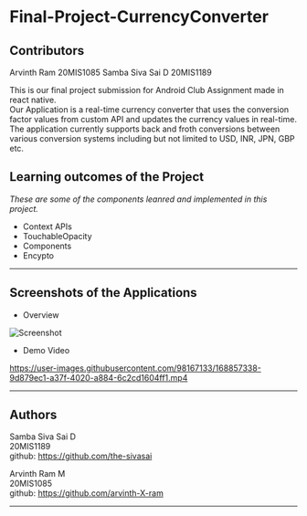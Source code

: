 # Final-Project-CurrencyConverter

## Contributors

Arvinth Ram      20MIS1085
Samba Siva Sai D 20MIS1189

This is our final project submission for Android Club Assignment made in react native. 
<br>
Our Application is a real-time currency converter that uses the conversion factor values from custom API and updates the currency values in real-time.
The application currently supports back and froth conversions between various conversion systems including but not limited to USD, INR, JPN, GBP etc.

## Learning outcomes of the Project

*These are some of the components leanred and implemented in this project.*

* Context APIs
* TouchableOpacity
* Components
* Encypto

---
## Screenshots of the Applications

* Overview 

![Screenshot](https://user-images.githubusercontent.com/98167133/168850010-9da8ecc9-19d6-46a6-92d4-35d8af48be65.jpg)

* Demo Video

https://user-images.githubusercontent.com/98167133/168857338-9d879ec1-a37f-4020-a884-6c2cd1604ff1.mp4



---

## Authors

Samba Siva Sai D \
20MIS1189 \
github: https://github.com/the-sivasai

Arvinth Ram M \
20MIS1085 \
github: https://github.com/arvinth-X-ram

---


